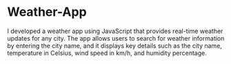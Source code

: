 # Weather-App
 I developed a weather app using JavaScript that provides real-time weather updates for any city. The app allows users to search for weather information by entering the city name, and it displays key details such as the city name, temperature in Celsius, wind speed in km/h, and humidity percentage.
